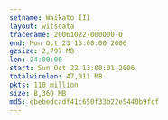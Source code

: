 ```yaml
---
setname: Waikato III
layout: witsdata
tracename: 20061022-000000-0
end: Mon Oct 23 13:00:00 2006
gzsize: 2,797 MB
len: 24:00:00
start: Sun Oct 22 13:00:01 2006
totalwirelen: 47,011 MB
pkts: 110 million
size: 8,360 MB
md5: ebebedcadf41c650f33b22e5440b9fcf
---
```


